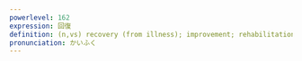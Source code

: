 ```yaml
---
powerlevel: 162
expression: 回復
definition: (n,vs) recovery (from illness); improvement; rehabilitation; restoration; convalescence; (P)
pronunciation: かいふく
---
```

